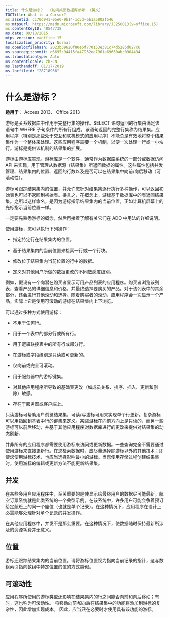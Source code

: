 ```yaml
---
title: 什么是游标？  （访问桌面数据库参考 （英文）
TOCTitle: What is a Cursor?
ms:assetid: cc70d941-05e0-9b14-1c5d-6b1a5802f546
ms:mtpsurl: https://msdn.microsoft.com/library/JJ250013(v=office.15)
ms:contentKeyID: 48547738
ms.date: 09/18/2015
mtps_version: v=office.15
localization_priority: Normal
ms.openlocfilehash: 2023b39620f80e6f770153e381c74d5285d027c6
ms.sourcegitcommit: d6695c94415fa47952ee7961a69660abc0904434
ms.translationtype: Auto
ms.contentlocale: zh-CN
ms.lasthandoff: 01/17/2019
ms.locfileid: "28718936"
---
```

# <a name="what-is-a-cursor"></a>什么是游标？


**适用于**： Access 2013、 Office 2013

游标是关系数据库中作用于完整行集的操作。SELECT 语句返回的行集由满足该语句中 WHERE 子句条件的所有行组成。该语句返回的完整行集称为结果集。应用程序（特别是那些处于交互和联机模式的应用程序）不能总是有效地将整个结果集作为一个整体来处理。这些应用程序需要一个机制，以便一次处理一行或一小块行。游标是提供该机制的结果集的扩展。

游标由游标库实现。游标库是一个软件，通常作为数据库系统的一部分或数据访问 API 来实现，用于管理从数据源（结果集）所返回数据的属性。这些属性包括并发管理、结果集内的位置、返回的行数以及是否可以在结果集中向前/向后移动（可滚动性）。

游标可跟踪结果集内的位置，并允许您针对结果集逐行执行多种操作，可以返回初始表也可以不返回到初始表。换言之，在概念上，游标基于数据库中的表返回结果集。之所以这样命名，是因为游标指示结果集内的当前位置，正如计算机屏幕上的光标指示当前位置一样。

一定要先熟悉游标的概念，然后再接着了解有关它们在 ADO 中用法的详细说明。

使用游标，您可以执行下列操作：

  - 指定特定行在结果集内的位置。

  - 基于结果集内的当前位置来检索一行或一个行块。

  - 修改位于结果集内当前位置的行中的数据。

  - 定义对其他用户所做的数据更改的不同敏感度级别。

例如，假设有一个向潜在购买者显示可用产品列表的应用程序。购买者浏览该列表，查看产品的详细信息和价格，并最终选择要购买的产品。对于该列表中的其余部分，还会进行其他滚动和选择。随着购买者的滚动，应用程序会一次显示一个产品，实际上它是使用可滚动的游标在结果集内上下浏览。

可以通过多种方式使用游标：

  - 不用于任何行。

  - 用于一个表中的部分行或所有行。

  - 用于逻辑联接表中的所有行或部分行。

  - 在游标或字段级别是只读或可更新的。

  - 仅向前或完全可滚动。

  - 用于服务器中的游标键集。

  - 对其他应用程序所导致的基础表更改（如成员关系、排序、插入、更新和删除）敏感。

  - 存在于服务器或客户端上。

只读游标可帮助用户浏览结果集，可读/写游标可用来实现单个行更新。复杂游标可以用指回到基表中行的键集来定义。某些游标在向前方向上是只读的，而另一些游标可以前后移动，并基于其他应用程序对数据库进行的更改来提供对结果集的动态刷新。

并非所有的应用程序都需要使用游标来访问或更新数据。一些查询完全不需要通过使用游标来直接更新行。在您检索数据时，应尽量选择除游标以外的其他技术；即使您使用游标技术，也应当选择影响最小的游标。当您使用存储过程创建结果集时，使用游标的编辑或更新方法不能更新结果集。

## <a name="concurrency"></a>并发

在某些多用户应用程序中，至关重要的是使显示给最终用户的数据尽可能最新。航空订票系统就是此类系统的一个典型示例，在该系统中，许多用户可能会争着预订给定航班上的同一个座位（也就是单个记录）。在这种情况下，应用程序在设计上必需能够处理针对单个记录的并发操作。

在其他应用程序中，并发不是那么重要。在这种情况下，使数据随时保持最新所涉及的资源耗费并无意义。

## <a name="position"></a>位置

游标还跟踪结果集内的当前位置。请将游标位置视为指向当前记录的指针，这与数组索引指向数组中特定位置的值的方式类似。

## <a name="scrollability"></a>可滚动性

应用程序所使用的游标类型还影响在结果集内的行之间能否向前和向后移动；有时，这也称为可滚动性。 将移动向前*和*向后在结果集中的功能将添加到游标的复杂性，因此增加实现成本。 因此，应当只在必要时才使用具有该功能的游标。

